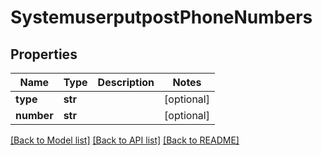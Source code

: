 # SystemuserputpostPhoneNumbers

## Properties
Name | Type | Description | Notes
------------ | ------------- | ------------- | -------------
**type** | **str** |  | [optional] 
**number** | **str** |  | [optional] 

[[Back to Model list]](../README.md#documentation-for-models) [[Back to API list]](../README.md#documentation-for-api-endpoints) [[Back to README]](../README.md)


